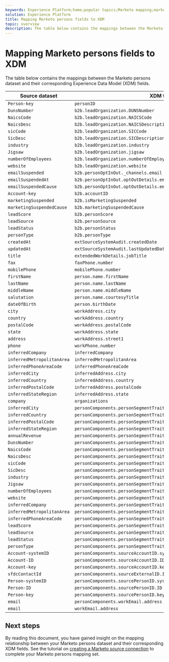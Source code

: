 ```yaml
---
keywords: Experience Platform;home;popular topics;Marketo mapping;marketo mapping;
solution: Experience Platform
title: Mapping Marketo persons fields to XDM
topic: overview
description: The table below contains the mappings between the Marketo Persons dataset and their corresponding XDM fields.
---
```


# Mapping Marketo persons fields to XDM

The table below contains the mappings between the Marketo persons dataset and their corresponding Experience Data Model (XDM) fields.

| Source dataset | XDM target field |
| -------------- | ---------------- |
| `Person-key` | `personID` |
| `DunsNumber` | `b2b.leadOrganization.DUNSNumber` |
| `NaicsCode` | `b2b.leadOrganization.NAICSCode` |
| `NaicsDesc` | `b2b.leadOrganization.NAICSDescription` |
| `sicCode` | `b2b.leadOrganization.SICCode` |
| `SicDesc` | `b2b.leadOrganization.SICDescription` |
| `industry` | `b2b.leadOrganization.industry` |
| `Jigsaw` | `b2b.leadOrganization.jigsaw` |
| `numberOfEmployees` | `b2b.leadOrganization.numberOfEmployees` |
| `website` | `b2b.leadOrganization.website` |
| `emailSuspended` | `b2b.personOptInOut._channels.email` |
| `emailSuspendedAt` | `b2b.personOptInOut.optOutDetails.email.optOutDate` |
| `emailSuspendedCause` | `b2b.personOptInOut.optOutDetails.email.optOutReason` |
| `Account-key` | `b2b.accountID` |
| `marketingSuspended` | `b2b.isMarketingSuspended` |
| `marketingSuspendedCause` | `b2b.marketingSuspendedCause` |
| `leadScore` | `b2b.personScore` |
| `leadSource` | `b2b.personSource` |
| `leadStatus` | `b2b.personStatus` |
| `personType` | `b2b.personType` |
| `createdAt` | `extSourceSystemAudit.createdDate` |
| `updatedAt` | `extSourceSystemAudit.lastUpdatedDate` |
| `title` | `extendedWorkDetails.jobTitle` |
| `fax` | `faxPhone.number` |
| `mobilePhone` | `mobilePhone.number` |
| `firstName` | `person.name.firstName` |
| `lastName` | `person.name.lastName` |
| `middleName` | `person.name.middleName` |
| `salutation` | `person.name.courtesyTitle` |
| `dateOfBirth` | `person.birthDate` |
| `city` | `workAddress.city` |
| `country` | `workAddress.country` |
| `postalCode` | `workAddress.postalCode` |
| `state` | `workAddress.state` |
| `address` | `workAddress.street1` |
| `phone` | `workPhone.number` |
| `inferredCompany` | `inferredCompany` |
| `inferredMetropolitanArea` | `inferredMetropolitanArea` |
| `inferredPhoneAreaCode` | `inferredPhoneAreaCode` |
| `inferredCity` | `inferredAddress.city` |
| `inferredCountry` | `inferredAddress.country` |
| `inferredPostalCode` | `inferredAddress.postalCode` |
| `inferredStateRegion` | `inferredAddress.state `|
| `company` | `organizations` |
| `inferredCity` | `personComponents.personSegmentTraits.inferredAddress.city` |
| `inferredCountry` | `personComponents.personSegmentTraits.inferredAddress.country` |
| `inferredPostalCode` | `personComponents.personSegmentTraits.inferredAddress.postalCode` |
| `inferredStateRegion` | `personComponents.personSegmentTraits.inferredAddress.state` |
| `annualRevenue` | `personComponents.personSegmentTraits.leadOrganization.annualRevenue.amount` |
| `DunsNumber` | `personComponents.personSegmentTraits.leadOrganization.DUNSNumber` |
| `NaicsCode` | `personComponents.personSegmentTraits.leadOrganization.NAICSCode` |
| `NaicsDesc` | `personComponents.personSegmentTraits.leadOrganization.NAICSDescription` |
| `sicCode` | `personComponents.personSegmentTraits.leadOrganization.SICCode` |
| `SicDesc` | `personComponents.personSegmentTraits.leadOrganization.SICDescription` |
| `industry` | `personComponents.personSegmentTraits.leadOrganization.industry` |
| `Jigsaw` | `personComponents.personSegmentTraits.leadOrganization.jigsaw` |
| `numberOfEmployees` | `personComponents.personSegmentTraits.leadOrganization.numberOfEmployees` |
| `website` | `personComponents.personSegmentTraits.leadOrganization.website` |
| `inferredCompany` | `personComponents.personSegmentTraits.inferredCompany` |
| `inferredMetropolitanArea` | `personComponents.personSegmentTraits.inferredMetropolitanArea` |
| `inferredPhoneAreaCode` | `personComponents.personSegmentTraits.inferredPhoneAreaCode` |
| `leadScore` | `personComponents.personSegmentTraits.personScore` |
| `leadSource` | `personComponents.personSegmentTraits.personSource` |
| `leadStatus` | `personComponents.personSegmentTraits.personStatus` |
| `personType` | `personComponents.personSegmentTraits.personType` |
| `Account-systemID` | `personComponents.sourceAccountID.systemID` |
| `Account-ID` | `personComponents.sourceAccountID.ID` |
| `Account-key` | `personComponents.sourceAccountID.key` |
| `sfdcContactId` | `personComponents.sourceExternalID.ID` |
| `Person-systemID` | `personComponents.sourcePersonID.systemID` |
| `Person-ID` | `personComponents.sourcePersonID.ID` |
| `Person-key` | `personComponents.sourcePersonID.key` |
| `email` | `personComponents.workEmail.address` |
| `email` | `workEmail.address` |

## Next steps

By reading this document, you have gained insight on the mapping relationship between your Marketo persons dataset and their corresponding XDM fields. See the tutorial on [creating a Marketo source connection](../../../tutorials/ui/create/adobe-applications/marketo.md) to complete your Marketo persons mapping set.
